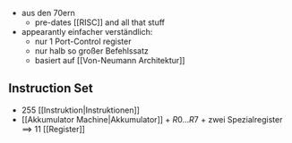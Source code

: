 - aus den 70ern
	- pre-dates [[RISC]] and all that stuff
- appearantly einfacher verständlich:
	- nur 1 Port-Control register
	- nur halb so großer Befehlssatz
	- basiert auf [[Von-Neumann Architektur]]

## Instruction Set
- $255$ [[Instruktion|Instruktionen]]
- [[Akkumulator Machine|Akkumulator]] + $R0...R7$ + zwei Spezialregister
	==> 11 [[Register]]